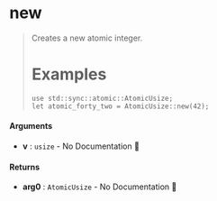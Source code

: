# new

>  Creates a new atomic integer.
>  # Examples
>  ```
> use std::sync::atomic::AtomicUsize;
> let atomic_forty_two = AtomicUsize::new(42);
>  ```

#### Arguments

- **v** : `usize` \- No Documentation 🚧

#### Returns

- **arg0** : `AtomicUsize` \- No Documentation 🚧